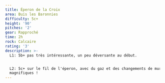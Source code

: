 ```yaml
---
title: Éperon de la Croix
area: Buis les Baronnies
difficulty: 5c+
height: '90'
pitches: '2'
gear: Rapproché
time: 2h
rock: Calcaire
rating: '3'
description: >-
  L1: 5b+ pas très intéressante, un peu déversante au début.


  L2: 5c+ sur le fil de l'éperon, avec du gaz et des changements de murs
  magnifiques !
---
```


